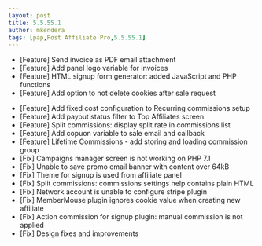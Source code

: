 ```yaml
---
layout: post
title: 5.5.55.1
author: mkendera
tags: [pap,Post Affiliate Pro,5.5.55.1]
---
```


- [Feature] Send invoice as PDF email attachment
- [Feature] Add panel logo variable for invoices
- [Feature] HTML signup form generator: added JavaScript and PHP functions
- [Feature] Add option to not delete cookies after sale request

<!--more-->

- [Feature] Add fixed cost configuration to Recurring commissions setup
- [Feature] Add payout status filter to Top Affiliates screen
- [Feature] Split commissions: display split rate in commissions list
- [Feature] Add copuon variable to sale email and callback
- [Feature] Lifetime Commissions - add storing and loading commission group
- [Fix] Campaigns manager screen is not working on PHP 7.1
- [Fix] Unable to save promo email banner with content over 64kB
- [Fix] Theme for signup is used from affiliate panel
- [Fix] Split commissions: commissions settings help contains plain HTML
- [Fix] Network account is unable to configure stripe plugin
- [Fix] MemberMouse plugin ignores cookie value when creating new affiliate
- [Fix] Action commission for signup plugin: manual commission is not applied
- [Fix] Design fixes and improvements

